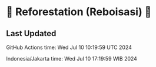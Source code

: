 
# 🌳 Reforestation (Reboisasi) 🌲

## Last Updated

GitHub Actions time: Wed Jul 10 10:19:59 UTC 2024

Indonesia/Jakarta time: Wed Jul 10 17:19:59 WIB 2024
